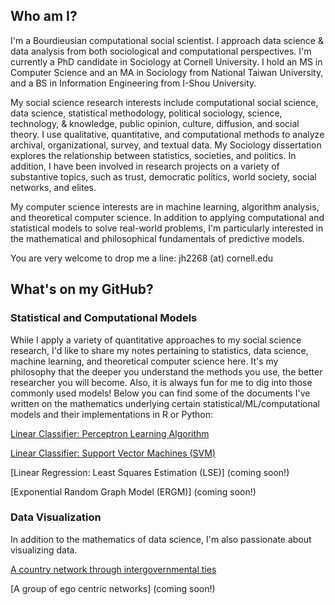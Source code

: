 ## Who am I?

I'm a Bourdieusian computational social scientist. I approach data science & data analysis from both sociological and computational perspectives. I'm currently a PhD candidate in Sociology at Cornell University. I hold an MS in Computer Science and an MA in Sociology from National Taiwan University, and a BS in Information Engineering from I-Shou University.

My social science research interests include computational social science, data science, statistical methodology, political sociology, science, technology, & knowledge, public opinion, culture, diffusion, and social theory. I use qualitative, quantitative, and computational methods to analyze archival, organizational, survey, and textual data. My Sociology dissertation explores the relationship between statistics, societies, and politics. In addition, I have been involved in research projects on a variety of substantive topics, such as trust, democratic politics, world society, social networks, and elites.

My computer science interests are in machine learning, algorithm analysis, and theoretical computer science. In addition to applying computational and statistical models to solve real-world problems, I'm particularly interested in the mathematical and philosophical fundamentals of predictive models. 

You are very welcome to drop me a line: jh2268 (at) cornell.edu

## What's on my GitHub?

### Statistical and Computational Models
While I apply a variety of quantitative approaches to my social science research, I'd like to share my notes pertaining to statistics, data science, machine learning, and theoretical computer science here. It's my philosophy that the deeper you understand the methods you use, the better researcher you will become. Also, it is always fun for me to dig into those commonly used models! Below you can find some of the documents I've written on the mathematics underlying certain statistical/ML/computational models and their implementations in R or Python:

[Linear Classifier: Perceptron Learning Algorithm](https://jingmaoho.github.io/Perceptron_JMH.pdf)

[Linear Classifier: Support Vector Machines (SVM)](https://jingmaoho.github.io/SVM.pdf)

[Linear Regression: Least Squares Estimation (LSE)] (coming soon!)

[Exponential Random Graph Model (ERGM)] (coming soon!)


### Data Visualization
In addition to the mathematics of data science, I'm also passionate about visualizing data. 

[A country network through intergovernmental ties](https://jingmaoho.github.io/network.io.pdf)

[A group of ego centric networks] (coming soon!)
